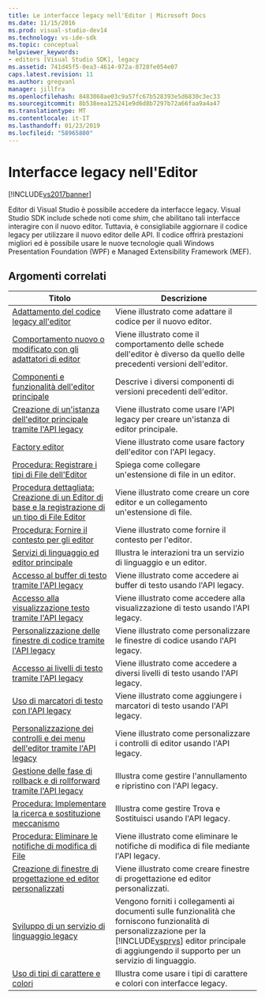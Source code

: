```yaml
---
title: Le interfacce legacy nell'Editor | Microsoft Docs
ms.date: 11/15/2016
ms.prod: visual-studio-dev14
ms.technology: vs-ide-sdk
ms.topic: conceptual
helpviewer_keywords:
- editors [Visual Studio SDK], legacy
ms.assetid: 741d45f5-0ea3-4614-972a-8728fe054e07
caps.latest.revision: 11
ms.author: gregvanl
manager: jillfra
ms.openlocfilehash: 8483068ae03c9a57fc67b528393e5d6830c3ec33
ms.sourcegitcommit: 8b538eea125241e9d6d8b7297b72a66faa9a4a47
ms.translationtype: MT
ms.contentlocale: it-IT
ms.lasthandoff: 01/23/2019
ms.locfileid: "58965800"
---
```

# <a name="legacy-interfaces-in-the-editor"></a>Interfacce legacy nell'Editor
[!INCLUDE[vs2017banner](../includes/vs2017banner.md)]

Editor di Visual Studio è possibile accedere da interfacce legacy. Visual Studio SDK include schede noti come *shim*, che abilitano tali interfacce interagire con il nuovo editor. Tuttavia, è consigliabile aggiornare il codice legacy per utilizzare il nuovo editor delle API. Il codice offrirà prestazioni migliori ed è possibile usare le nuove tecnologie quali Windows Presentation Foundation (WPF) e Managed Extensibility Framework (MEF).  
  
## <a name="related-topics"></a>Argomenti correlati  
  
|Titolo|Descrizione|  
|-----------|-----------------|  
|[Adattamento del codice legacy all'editor](../extensibility/adapting-legacy-code-to-the-editor.md)|Viene illustrato come adattare il codice per il nuovo editor.|  
|[Comportamento nuovo o modificato con gli adattatori di editor](../extensibility/new-or-changed-behavior-with-editor-adapters.md)|Viene illustrato come il comportamento delle schede dell'editor è diverso da quello delle precedenti versioni dell'editor.|  
|[Componenti e funzionalità dell'editor principale](../extensibility/inside-the-core-editor.md)|Descrive i diversi componenti di versioni precedenti dell'editor.|  
|[Creazione di un'istanza dell'editor principale tramite l'API legacy](../extensibility/instantiating-the-core-editor-by-using-the-legacy-api.md)|Viene illustrato come usare l'API legacy per creare un'istanza di editor principale.|  
|[Factory editor](../extensibility/editor-factories.md)|Viene illustrato come usare factory dell'editor con l'API legacy.|  
|[Procedura: Registrare i tipi di File dell'Editor](../extensibility/how-to-register-editor-file-types.md)|Spiega come collegare un'estensione di file in un editor.|  
|[Procedura dettagliata: Creazione di un Editor di base e la registrazione di un tipo di File Editor](../extensibility/walkthrough-creating-a-core-editor-and-registering-an-editor-file-type.md)|Viene illustrato come creare un core editor e un collegamento un'estensione di file.|  
|[Procedura: Fornire il contesto per gli editor](../extensibility/how-to-provide-context-for-editors.md)|Viene illustrato come fornire il contesto per l'editor.|  
|[Servizi di linguaggio ed editor principale](../extensibility/language-services-and-the-core-editor.md)|Illustra le interazioni tra un servizio di linguaggio e un editor.|  
|[Accesso al buffer di testo tramite l'API legacy](../extensibility/accessing-the-text-buffer-by-using-the-legacy-api.md)|Viene illustrato come accedere ai buffer di testo usando l'API legacy.|  
|[Accesso alla visualizzazione testo tramite l'API legacy](../extensibility/accessing-thetext-view-by-using-the-legacy-api.md)|Viene illustrato come accedere alla visualizzazione di testo usando l'API legacy.|  
|[Personalizzazione delle finestre di codice tramite l'API legacy](../extensibility/customizing-code-windows-by-using-the-legacy-api.md)|Viene illustrato come personalizzare le finestre di codice usando l'API legacy.|  
|[Accesso ai livelli di testo tramite l'API legacy](../extensibility/accessing-text-layers-by-using-the-legacy-api.md)|Viene illustrato come accedere a diversi livelli di testo usando l'API legacy.|  
|[Uso di marcatori di testo con l'API legacy](../extensibility/using-text-markers-with-the-legacy-api.md)|Viene illustrato come aggiungere i marcatori di testo usando l'API legacy.|  
|[Personalizzazione dei controlli e dei menu dell'editor tramite l'API legacy](../extensibility/customizing-editor-controls-and-menus-by-using-the-legacy-api.md)|Viene illustrato come personalizzare i controlli di editor usando l'API legacy.|  
|[Gestione delle fase di rollback e di rollforward tramite l'API legacy](../extensibility/managing-undo-and-redo-by-using-the-legacy-api.md)|Illustra come gestire l'annullamento e ripristino con l'API legacy.|  
|[Procedura: Implementare la ricerca e sostituzione meccanismo](../extensibility/how-to-implement-the-find-and-replace-mechanism.md)|Illustra come gestire Trova e Sostituisci usando l'API legacy.|  
|[Procedura: Eliminare le notifiche di modifica di File](../extensibility/how-to-suppress-file-change-notifications.md)|Viene illustrato come eliminare le notifiche di modifica di file mediante l'API legacy.|  
|[Creazione di finestre di progettazione ed editor personalizzati](../extensibility/creating-custom-editors-and-designers.md)|Viene illustrato come creare finestre di progettazione ed editor personalizzati.|  
|[Sviluppo di un servizio di linguaggio legacy](../extensibility/internals/developing-a-legacy-language-service.md)|Vengono forniti i collegamenti ai documenti sulle funzionalità che forniscono funzionalità di personalizzazione per la [!INCLUDE[vsprvs](../includes/vsprvs-md.md)] editor principale di aggiungendo il supporto per un servizio di linguaggio.|  
|[Uso di tipi di carattere e colori](../extensibility/using-fonts-and-colors.md)|Illustra come usare i tipi di carattere e colori con interfacce legacy.|
